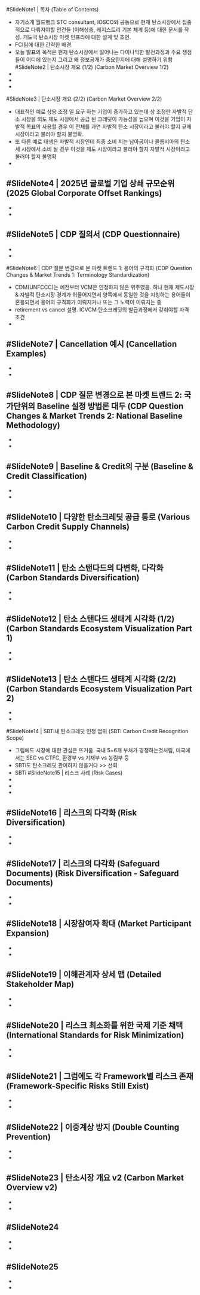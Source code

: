 #SlideNote1 | 목차 (Table of Contents)
- 자기소개 월드뱅크 STC consultant, IOSCO와 공동으로 현재 탄소시장에서 집중적으로 다뤄져야할 안건들 (이해상충, 레지스트리 기본 체계 등)에 대한 문서를 작성. 개도국 탄소시장 마켓 인프라에 대한 설계 및 조언. 
- FCI팀에 대한 간략한 배경 
- 오늘 발표의 목적은 현재 탄소시장에서 일어나는 다이나믹한 발전과정과 주요 쟁점들이 어디에 있는지 그리고 왜 정보공개가 중요한지에 대해 설명하기 위함 
#SlideNote2 | 탄소시장 개요 (1/2) (Carbon Market Overview 1/2)
- 
- 
- 
#SlideNote3 | 탄소시장 개요 (2/2) (Carbon Market Overview 2/2)
- 대표적인 예로 상응 조정 일 요구 하는 기업이 증가하고 있는데 상 조정란 자발적 단소 시장을 외도 제도 시장에서 공급 된 크레딧이 가능성을 높으며 이것을 기업이 자발적 목표의 사용할 경우 이 전체를 과연 자발적 탄소 시장이라고 불러야 할지 규제 시장이라고 불러야 할지 불명확. 
- 또 다른 예로 태생은 자발적 시장인데 최종 소비 지는 남아공이나 콜롬비아의 탄소세 시장에서 소비 될 경우 이것을 제도 시장이라고 불러야 할지 자발적 시장이라고 불러야 할지 불명확
- 
#SlideNote4 | 2025년 글로벌 기업 상쇄 규모순위 (2025 Global Corporate Offset Rankings)
- 
- 
- 
#SlideNote5 | CDP 질의서 (CDP Questionnaire)
- 
- 
- 
#SlideNote6 | CDP 질문 변경으로 본 마켓 트렌드 1: 용어의 규격화 (CDP Question Changes & Market Trends 1: Terminology Standardization)
- CDM(UNFCCC)는 예전부터 VCM은 인정하지 않은 위주였음. 허나 현재 제도시장 & 자발적 탄소시장 경계가 허물어지면서 양쪽에서 동일한 것을 지칭하는 용어들이 혼용되면서 용어의 규격화가 이뤄지거나 또는 그 노력이 이뤄지는 중
- retirement vs cancel 설명. ICVCM 탄소크레딧의 발급과정에서 갖춰야할 자격 조건
- 
#SlideNote7 | Cancellation 예시 (Cancellation Examples)
- 
- 
- 
#SlideNote8 | CDP 질문 변경으로 본 마켓 트렌드 2: 국가단위의 Baseline 설정 방법론 대두 (CDP Question Changes & Market Trends 2: National Baseline Methodology)
- 
- 
- 
#SlideNote9 | Baseline & Credit의 구분 (Baseline & Credit Classification)
- 
- 
- 
#SlideNote10 | 다양한 탄소크레딧 공급 통로 (Various Carbon Credit Supply Channels)
- 
- 
- 
#SlideNote11 | 탄소 스탠다드의 다변화, 다각화 (Carbon Standards Diversification)
- 
- 
- 
#SlideNote12 | 탄소 스탠다드 생태계 시각화 (1/2) (Carbon Standards Ecosystem Visualization Part 1)
- 
- 
- 
#SlideNote13 | 탄소 스탠다드 생태계 시각화 (2/2) (Carbon Standards Ecosystem Visualization Part 2)
- 
- 
- 
#SlideNote14 | SBTi내 탄소크레딧 인정 범위 (SBTi Carbon Credit Recognition Scope)
- 그럼에도 시장에 대한 관심은 뜨거움. 국내 5~6개 부처가 경쟁하는것처럼, 미국에서는 SEC vs CTFC, 환경부 vs 기재부 vs 농림부 등 
- SBTi도 탄소크레딧 관여하지 않을거다 >> 선회
- SBTi 
#SlideNote15 | 리스크 사례 (Risk Cases)
- 
- 
- 
#SlideNote16 | 리스크의 다각화 (Risk Diversification)
- 
- 
- 
#SlideNote17 | 리스크의 다각화 (Safeguard Documents) (Risk Diversification - Safeguard Documents)
- 
- 
- 
#SlideNote18 | 시장참여자 확대 (Market Participant Expansion)
- 
- 
- 
#SlideNote19 | 이해관계자 상세 맵 (Detailed Stakeholder Map)
- 
- 
- 
#SlideNote20 | 리스크 최소화를 위한 국제 기준 채택 (International Standards for Risk Minimization)
- 
- 
- 
#SlideNote21 | 그럼에도 각 Framework별 리스크 존재 (Framework-Specific Risks Still Exist)
- 
- 
- 
#SlideNote22 | 이중계상 방지 (Double Counting Prevention)
- 
- 
- 
#SlideNote23 | 탄소시장 개요 v2 (Carbon Market Overview v2)
- 
- 
- 
#SlideNote24
- 
- 
- 
#SlideNote25
- 
- 
- 
